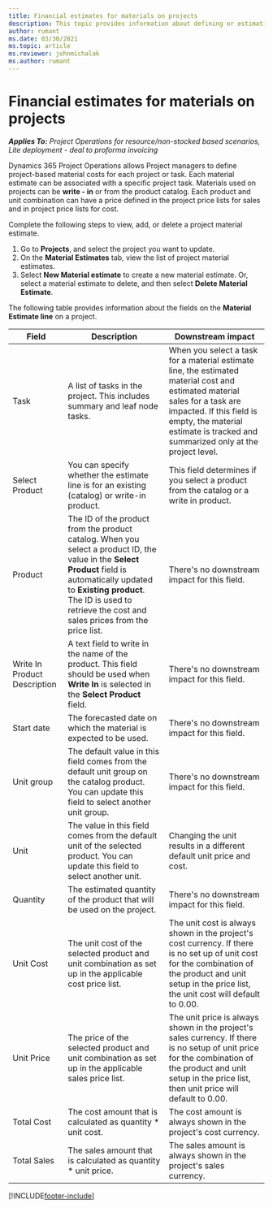 ```yaml
---
title: Financial estimates for materials on projects
description: This topic provides information about defining or estimating project-based materials.
author: rumant
ms.date: 03/30/2021
ms.topic: article
ms.reviewer: johnmichalak
ms.author: rumant
---
```


# Financial estimates for materials on projects

_**Applies To:** Project Operations for resource/non-stocked based scenarios, Lite deployment - deal to proforma invoicing_

Dynamics 365 Project Operations allows Project managers to define project-based material costs for each project or task. Each material estimate can be associated with a specific project task. Materials used on projects can be **write - in** or from the product catalog. Each product and unit combination can have a price defined in the project price lists for sales and in project price lists for cost.  

Complete the following steps to view, add, or delete a project material estimate.

1. Go to **Projects**, and select the project you want to update.
2. On the **Material Estimates** tab, view the list of project material estimates.
3. Select **New Material estimate** to create a new material estimate. Or, select a material estimate to delete, and then select **Delete Material Estimate**.

The following table provides information about the fields on the **Material Estimate line** on a project. 

| **Field** | **Description** | **Downstream impact** |
| --- | --- | --- |
| Task | A list of tasks in the project. This includes summary and leaf node tasks. | When you select a task for a material estimate line, the estimated material cost and estimated material sales for a task are impacted. If this field is empty, the material estimate is tracked and summarized only at the project level. |
| Select Product |  You can specify whether the estimate line is for an existing (catalog) or write-in product. | This field determines if you select a product from the catalog or a write in product. |
| Product | The ID of the product from the product catalog. When you select a product ID, the value in the **Select Product** field is automatically updated to **Existing product**. The ID is used to retrieve the cost and sales prices from the price list. | There's no downstream impact for this field. |
| Write In Product Description | A text field to write in the name of the product. This field should be used when **Write In** is selected in the **Select Product** field.| There's no downstream impact for this field. |
| Start date | The forecasted date on which the material is expected to be used. | There's no downstream impact for this field. |
| Unit group | The default value in this field comes from the default unit group on the catalog product. You can update this field to select another unit group. | There's no downstream impact for this field. |
| Unit | The value in this field comes from the default unit of the selected product. You can update this field to select another unit. | Changing the unit results in a different default unit price and cost. |
| Quantity | The estimated quantity of the product that will be used on the project. | There's no downstream impact for this field. |
| Unit Cost | The unit cost of the selected product and unit combination as set up in the applicable cost price list. | The unit cost is always shown in the project's cost currency. If there is no set up of unit cost for the combination of the product and unit setup in the price list, the unit cost will default to 0.00. |
| Unit Price | The price of the selected product and unit combination as set up in the applicable sales price list. | The unit price is always shown in the project's sales currency. If there is no setup of unit price  for the combination of the product and unit setup in the price list, then unit price will default to 0.00.|
| Total Cost | The cost amount that is calculated as quantity \* unit cost.| The cost amount is always shown in the project's cost currency. |
| Total Sales | The sales amount that is calculated as quantity \* unit price. | The sales amount is always shown in the project's sales currency. |


[!INCLUDE[footer-include](../includes/footer-banner.md)]
